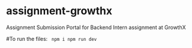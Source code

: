 # assignment-growthx
Assignment Submission Portal for Backend Intern assignment at GrowthX

#To run the files:
<code>
npm i
npm run dev
</code>
